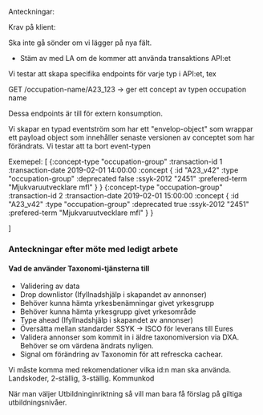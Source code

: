 Anteckningar:


Krav på klient:

Ska inte gå sönder om vi lägger på nya fält.



* Stäm av med LA om de kommer att använda transaktions API:et




Vi testar att skapa specifika endpoints för varje typ i API:et, tex

GET /occupation-name/A23_123   ->  ger ett concept av typen occupation name


Dessa endpoints är till för extern konsumption.



Vi skapar en typad eventström som har ett "envelop-object" som wrappar ett payload object som innehåller senaste versionen av conceptet som har förändrats. Vi testar att ta bort event-typen


Exemepel:
[
{:concept-type "occupation-group"
 :transaction-id 1
 :transaction-date 2019-02-01 14:00:00
 :concept { :id "A23_v42"
            :type "occupation-group"
            :deprecated false
            :ssyk-2012 "2451"
            :prefered-term "Mjukvaruutvecklare mfl"
    }
}
{:concept-type "occupation-group"
 :transaction-id 2
 :transaction-date 2019-02-01 15:00:00
 :concept { :id "A23_v42"
            :type "occupation-group"
            :deprecated true
            :ssyk-2012 "2451"
            :prefered-term "Mjukvaruutvecklare mfl"
    }
}

]



### Anteckningar efter möte med ledigt arbete

#### Vad de använder Taxonomi-tjänsterna till

* Validering av data
* Drop downlistor (Ifyllnadshjälp i skapandet av annonser)
* Behöver kunna hämta yrkesbenämningar givet yrkesgrupp
* Behöver kunna hämta yrkesgrupp givet yrkesområde
* Type ahead (Ifyllnadshjälp i skapandet av annonser)
* Översätta mellan standarder SSYK -> ISCO  för leverans till Eures
* Validera annonser som kommit in i äldre taxonomiversion via DXA. Behöver se om värdena ändrats nyligen.
* Signal om förändring av Taxonomin för att refrescka cachear.


Vi måste komma med rekomendationer vilka id:n man ska använda.
Landskoder, 2-ställig, 3-ställig. Kommunkod


När man väljer Utbildninginriktning så vill man bara få förslag på giltiga utbildningsnivåer.


